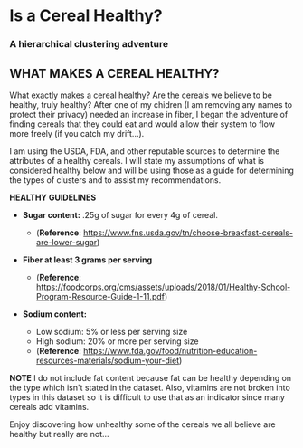 # **Is a Cereal Healthy?** 
### A hierarchical clustering adventure

## WHAT MAKES A CEREAL HEALTHY? 
What exactly makes a cereal healthy? Are the cereals we believe to be healthy, truly healthy? After one of my chidren (I am removing any names to protect their privacy) needed an increase in fiber, I began the adventure of finding cereals that they could eat and would allow their system to flow more freely (if you catch my drift...). 

I am using the USDA, FDA, and other reputable sources to determine the attributes of a healthy cereals. I will state my assumptions of what is considered healthy below and will be using those as a guide for determining the types of clusters and to assist my recommendations.

**HEALTHY GUIDELINES**

* **Sugar content:** .25g of sugar for every 4g of cereal. 
  + (**Reference**: https://www.fns.usda.gov/tn/choose-breakfast-cereals-are-lower-sugar)

* **Fiber at least 3 grams per serving** 
  + (**Reference**: https://foodcorps.org/cms/assets/uploads/2018/01/Healthy-School-Program-Resource-Guide-1-11.pdf)

* **Sodium content:**
  + Low sodium: 5% or less per serving size
  + High sodium: 20% or more per serving size
  + (**Reference**: https://www.fda.gov/food/nutrition-education-resources-materials/sodium-your-diet)

**NOTE** I do not include fat content because fat can be healthy depending on the type which isn't stated in the dataset. Also, vitamins are not broken into types in this dataset so it is difficult to use that as an indicator since many cereals add vitamins.

Enjoy discovering how unhealthy some of the cereals we all believe are healthy but really are not... 
